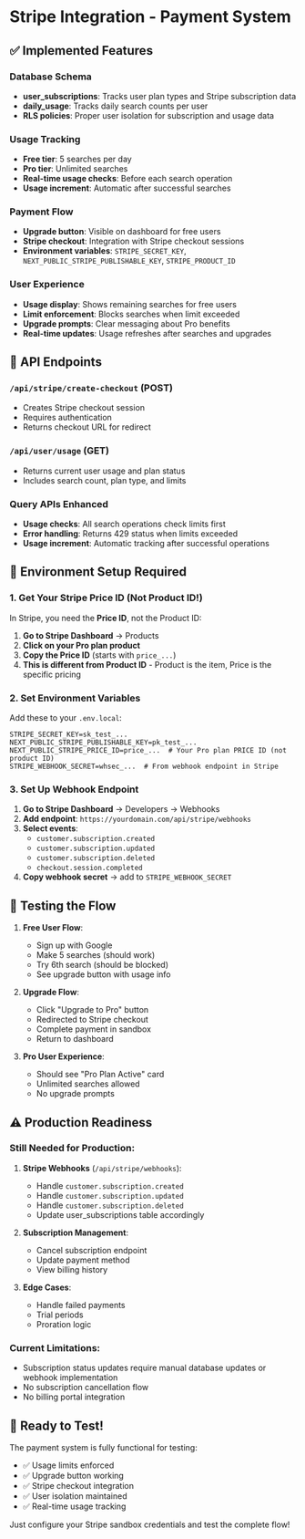 # Stripe Integration - Payment System

## ✅ Implemented Features

### Database Schema
- **user_subscriptions**: Tracks user plan types and Stripe subscription data
- **daily_usage**: Tracks daily search counts per user
- **RLS policies**: Proper user isolation for subscription and usage data

### Usage Tracking
- **Free tier**: 5 searches per day
- **Pro tier**: Unlimited searches
- **Real-time usage checks**: Before each search operation
- **Usage increment**: Automatic after successful searches

### Payment Flow
- **Upgrade button**: Visible on dashboard for free users
- **Stripe checkout**: Integration with Stripe checkout sessions
- **Environment variables**: `STRIPE_SECRET_KEY`, `NEXT_PUBLIC_STRIPE_PUBLISHABLE_KEY`, `STRIPE_PRODUCT_ID`

### User Experience
- **Usage display**: Shows remaining searches for free users
- **Limit enforcement**: Blocks searches when limit exceeded
- **Upgrade prompts**: Clear messaging about Pro benefits
- **Real-time updates**: Usage refreshes after searches and upgrades

## 🔧 API Endpoints

### `/api/stripe/create-checkout` (POST)
- Creates Stripe checkout session
- Requires authentication
- Returns checkout URL for redirect

### `/api/user/usage` (GET)
- Returns current user usage and plan status
- Includes search count, plan type, and limits

### Query APIs Enhanced
- **Usage checks**: All search operations check limits first
- **Error handling**: Returns 429 status when limits exceeded
- **Usage increment**: Automatic tracking after successful operations

## 🎯 Environment Setup Required

### 1. Get Your Stripe Price ID (Not Product ID!)

In Stripe, you need the **Price ID**, not the Product ID:

1. **Go to Stripe Dashboard** → Products
2. **Click on your Pro plan product**
3. **Copy the Price ID** (starts with `price_...`)
4. **This is different from Product ID** - Product is the item, Price is the specific pricing

### 2. Set Environment Variables

Add these to your `.env.local`:
```env
STRIPE_SECRET_KEY=sk_test_...
NEXT_PUBLIC_STRIPE_PUBLISHABLE_KEY=pk_test_...
NEXT_PUBLIC_STRIPE_PRICE_ID=price_...  # Your Pro plan PRICE ID (not product ID)
STRIPE_WEBHOOK_SECRET=whsec_...  # From webhook endpoint in Stripe
```

### 3. Set Up Webhook Endpoint

1. **Go to Stripe Dashboard** → Developers → Webhooks
2. **Add endpoint**: `https://yourdomain.com/api/stripe/webhooks`
3. **Select events**:
   - `customer.subscription.created`
   - `customer.subscription.updated` 
   - `customer.subscription.deleted`
   - `checkout.session.completed`
4. **Copy webhook secret** → add to `STRIPE_WEBHOOK_SECRET`

## 🧪 Testing the Flow

1. **Free User Flow**:
   - Sign up with Google
   - Make 5 searches (should work)
   - Try 6th search (should be blocked)
   - See upgrade button with usage info

2. **Upgrade Flow**:
   - Click "Upgrade to Pro" button
   - Redirected to Stripe checkout
   - Complete payment in sandbox
   - Return to dashboard

3. **Pro User Experience**:
   - Should see "Pro Plan Active" card
   - Unlimited searches allowed
   - No upgrade prompts

## ⚠️ Production Readiness

### Still Needed for Production:
1. **Stripe Webhooks** (`/api/stripe/webhooks`):
   - Handle `customer.subscription.created`
   - Handle `customer.subscription.updated` 
   - Handle `customer.subscription.deleted`
   - Update user_subscriptions table accordingly

2. **Subscription Management**:
   - Cancel subscription endpoint
   - Update payment method
   - View billing history

3. **Edge Cases**:
   - Handle failed payments
   - Trial periods
   - Proration logic

### Current Limitations:
- Subscription status updates require manual database updates or webhook implementation
- No subscription cancellation flow
- No billing portal integration

## 🚀 Ready to Test!

The payment system is fully functional for testing:
- ✅ Usage limits enforced
- ✅ Upgrade button working  
- ✅ Stripe checkout integration
- ✅ User isolation maintained
- ✅ Real-time usage tracking

Just configure your Stripe sandbox credentials and test the complete flow!
